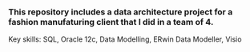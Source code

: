 ### This repository includes a data architecture project for a fashion manufaturing client that I did in a team of 4.
Key skills: SQL, Oracle 12c, Data Modelling, ERwin Data Modeller, Visio
